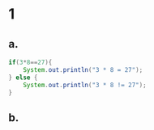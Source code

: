 # 1

## a.

~~~JAVA
if(3*8==27){
    System.out.println("3 * 8 = 27");
} else {
    System.out.println("3 * 8 != 27");
}
~~~

## b.

~~~java
~~~

